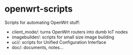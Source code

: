 # openwrt-scripts
Scripts for automating OpenWrt stuff:
 * client_mode/: turns OpenWrt routers into dumb IoT nodes
 * imagebuilder/: scripts for small size image building
 * uci/: scripts for Unified Configuration Interface
 * doc/: documents, notes...
